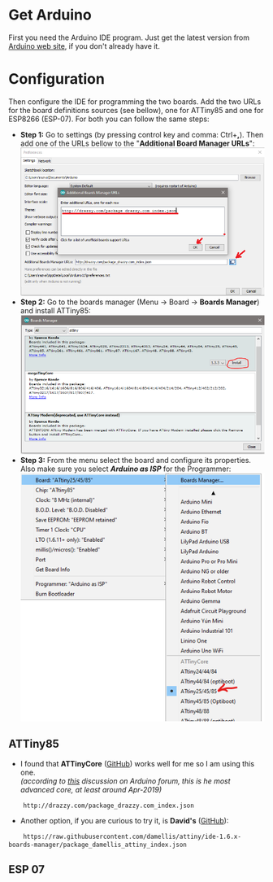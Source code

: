 # Get Arduino
First you need the Arduino IDE program. Just get the latest version from [Arduino web site](https://www.arduino.cc/en/Main/Software), if you don't already have it.

# Configuration
Then configure the IDE for programming the two boards.
Add the two URLs for the board definitions sources (see bellow), one for ATTiny85 and one for ESP8266 (ESP-07). For both you can follow the same steps:
* **Step 1:** Go to settings (by pressing control key and comma: Ctrl+**,**). Then add one of the URLs bellow to the "**Additional Board Manager URLs**":  
![](https://github.com/RazMake/ArduinoUNOMultiProgrammer/blob/master/Screenshots/AddATTinyBoardSource.png?raw=true)
* **Step 2:** Go to the boards manager (Menu -> Board -> **Boards Manager**) and install ATTiny85:
![](https://github.com/RazMake/ArduinoUNOMultiProgrammer/blob/master/Screenshots/InstallATTniyCore.png?raw=true)
* **Step 3:** From the menu select the board and configure its properties.  
Also make sure you select **_Arduino as ISP_** for the Programmer:  
![](https://github.com/RazMake/ArduinoUNOMultiProgrammer/blob/master/Screenshots/SelectATTinyBoard.png?raw=true)

## ATTiny85
* I found that **ATTinyCore** ([GitHub](https://github.com/SpenceKonde/ATTinyCore/blob/master/Installation.md)) works well for me so I am using this one.  
_(according to [this](https://forum.arduino.cc/index.php?topic=609034.0) discussion on Arduino forum, this is he most advanced core, at least around Apr-2019)_
```
	http://drazzy.com/package_drazzy.com_index.json
```
	
* Another option, if you are curious to try it, is **David's** ([GitHub](https://github.com/damellis/attiny/)):
``` 
	https://raw.githubusercontent.com/damellis/attiny/ide-1.6.x-boards-manager/package_damellis_attiny_index.json
```


## ESP 07
